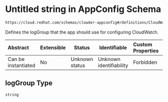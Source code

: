 # Untitled string in AppConfig Schema

```txt
https://cloud.redhat.com/schemas/clowder-appconfig#/definitions/CloudWatchConfig/properties/logGroup
```

Defines the logGroup that the app should use for configuring CloudWatch.


| Abstract            | Extensible | Status         | Identifiable            | Custom Properties | Additional Properties | Access Restrictions | Defined In                                                          |
| :------------------ | ---------- | -------------- | ----------------------- | :---------------- | --------------------- | ------------------- | ------------------------------------------------------------------- |
| Can be instantiated | No         | Unknown status | Unknown identifiability | Forbidden         | Allowed               | none                | [schema.json\*](../../../../out/schema.json "open original schema") |

## logGroup Type

`string`
